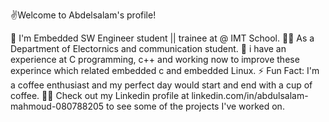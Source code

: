 ✌Welcome to Abdelsalam's profile! 

🏢 I'm Embedded SW Engineer student || trainee at @ IMT School.
👨‍💻 As a Department of Electornics and communication student.
💬 i have an experience at C programming, c++ and working now to improve these experince which related embedded c and embedded Linux.
⚡ Fun Fact: I'm a coffee enthusiast and my perfect day would start and end with a cup of coffee.
👨‍💻 Check out my Linkedin profile at linkedin.com/in/abdulsalam-mahmoud-080788205 to see some of the projects I've worked on.
